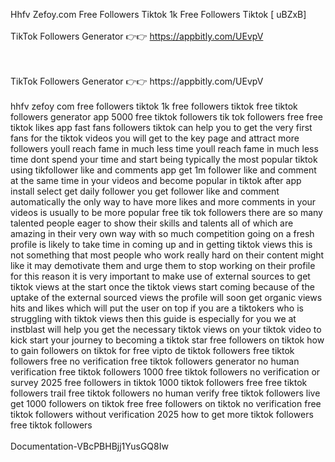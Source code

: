 Hhfv Zefoy.com Free Followers Tiktok 1k Free Followers Tiktok [ uBZxB]
<br>
<br>TikTok Followers Generator 👉👉 https://appbitly.com/UEvpV

<br>
<br>TikTok Followers Generator 👉👉 https://appbitly.com/UEvpV

<br>
<br>hhfv zefoy com free followers tiktok 1k free followers tiktok free tiktok followers generator app 5000 free tiktok followers tik tok followers free free tiktok likes app fast fans followers tiktok can help you to get the very first fans for the tiktok videos you will get to the key page and attract more followers youll reach fame in much less time youll reach fame in much less time dont spend your time and start being typically the most popular tiktok using tikfollower like and comments app get 1m follower like and comment at the same time in your videos and become popular in tiktok after app install select get daily follower you get follower like and comment automatically the only way to have more likes and more comments in your videos is usually to be more popular free tik tok followers there are so many talented people eager to show their skills and talents all of which are amazing in their very own way with so much competition going on a fresh profile is likely to take time in coming up and in getting tiktok views this is not something that most people who work really hard on their content might like it may demotivate them and urge them to stop working on their profile for this reason it is very important to make use of external sources to get tiktok views at the start once the tiktok views start coming because of the uptake of the external sourced views the profile will soon get organic views hits and likes which will put the user on top if you are a tiktokers who is struggling with tiktok views then this guide is especially for you we at instblast will help you get the necessary tiktok views on your tiktok video to kick start your journey to becoming a tiktok star free followers on tiktok how to gain followers on tiktok for free vipto de tiktok followers free tiktok followers free no verification free tiktok followers generator no human verification free tiktok followers 1000 free tiktok followers no verification or survey 2025 free followers in tiktok 1000 tiktok followers free free tiktok followers trail free tiktok followers no human verify free tiktok followers live get 1000 followers on tiktok free free followers on tiktok no verification free tiktok followers without verification 2025 how to get more tiktok followers free tiktok followers
<br>
<br>Documentation-VBcPBHBjj1YusGQ8Iw
<br>
<br>
